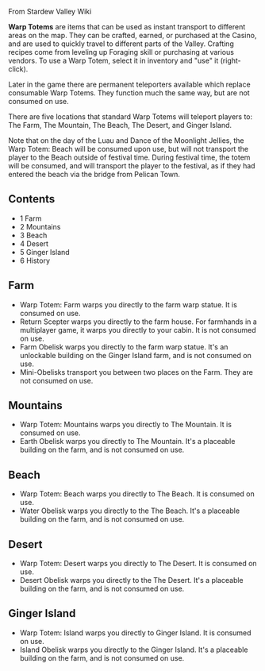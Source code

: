 From Stardew Valley Wiki

**Warp Totems** are items that can be used as instant transport to different areas on the map. They can be crafted, earned, or purchased at the Casino, and are used to quickly travel to different parts of the Valley. Crafting recipes come from leveling up Foraging skill or purchasing at various vendors. To use a Warp Totem, select it in inventory and "use" it (right-click).

Later in the game there are permanent teleporters available which replace consumable Warp Totems. They function much the same way, but are not consumed on use.

There are five locations that standard Warp Totems will teleport players to: The Farm, The Mountain, The Beach, The Desert, and Ginger Island.

Note that on the day of the Luau and Dance of the Moonlight Jellies, the Warp Totem: Beach will be consumed upon use, but will not transport the player to the Beach outside of festival time. During festival time, the totem will be consumed, and will transport the player to the festival, as if they had entered the beach via the bridge from Pelican Town.

## Contents

- 1 Farm
- 2 Mountains
- 3 Beach
- 4 Desert
- 5 Ginger Island
- 6 History

## Farm

- Warp Totem: Farm warps you directly to the farm warp statue. It is consumed on use.
- Return Scepter warps you directly to the farm house. For farmhands in a multiplayer game, it warps you directly to your cabin. It is not consumed on use.
- Farm Obelisk warps you directly to the farm warp statue. It's an unlockable building on the Ginger Island farm, and is not consumed on use.
- Mini-Obelisks transport you between two places on the Farm. They are not consumed on use.

## Mountains

- Warp Totem: Mountains warps you directly to The Mountain. It is consumed on use.
- Earth Obelisk warps you directly to The Mountain. It's a placeable building on the farm, and is not consumed on use.

## Beach

- Warp Totem: Beach warps you directly to The Beach. It is consumed on use.
- Water Obelisk warps you directly to the The Beach. It's a placeable building on the farm, and is not consumed on use.

## Desert

- Warp Totem: Desert warps you directly to The Desert. It is consumed on use.
- Desert Obelisk warps you directly to the The Desert. It's a placeable building on the farm, and is not consumed on use.

## Ginger Island

- Warp Totem: Island warps you directly to Ginger Island. It is consumed on use.
- Island Obelisk warps you directly to the Ginger Island. It's a placeable building on the farm, and is not consumed on use.